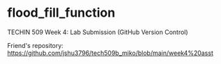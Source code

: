 # flood_fill_function
TECHIN 509 Week 4: Lab Submission (GitHub Version Control) 


Friend's repository: https://github.com/jshu3796/tech509b_miko/blob/main/week4%20asst
